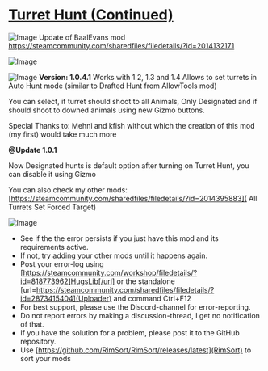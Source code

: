# [Turret Hunt (Continued)]()

![Image](https://i.imgur.com/buuPQel.png)
Update of BaalEvans mod https://steamcommunity.com/sharedfiles/filedetails/?id=2014132171

![Image](https://i.imgur.com/pufA0kM.png)
	
![Image](https://i.imgur.com/Z4GOv8H.png)
**Version: 1.0.4.1** Works with 1.2, 1.3 and 1.4
Allows to set turrets in Auto Hunt mode (similar to Drafted Hunt from AllowTools mod)

You can select, if turret should shoot to all Animals, Only Designated and if should shoot to downed animals using new Gizmo buttons.

Special Thanks to: Mehni and kfish without which the creation of this mod (my first) would take much more

**@Update 1.0.1**

Now Designated hunts is default option after turning on Turret Hunt, you can disable it using Gizmo


You can also check my  other mods:
[https://steamcommunity.com/sharedfiles/filedetails/?id=2014395883]( All Turrets Set Forced Target)

![Image](https://i.imgur.com/PwoNOj4.png)


-  See if the the error persists if you just have this mod and its requirements active.
-  If not, try adding your other mods until it happens again.
-  Post your error-log using [https://steamcommunity.com/workshop/filedetails/?id=818773962]HugsLib[/url] or the standalone [url=https://steamcommunity.com/sharedfiles/filedetails/?id=2873415404](Uploader) and command Ctrl+F12
-  For best support, please use the Discord-channel for error-reporting.
-  Do not report errors by making a discussion-thread, I get no notification of that.
-  If you have the solution for a problem, please post it to the GitHub repository.
-  Use [https://github.com/RimSort/RimSort/releases/latest](RimSort) to sort your mods


